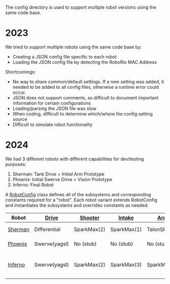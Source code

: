 The config directory is used to support multiple robot versions using the same code base.

# 2023
We tried to support multiple robots using the same code base by:
   * Creating a JSON config file specific to each robot
   * Loading the JSON config file by detecting the RoboRio MAC Address

Shortcomings:
   * No way to share common/default settings. If a new setting was added, it needed to be added to all config files, otherwise a runtime error could occur.
   * JSON does not support comments, so difficult to document important information for certain configurations
   * Loading/parsing the JSON file was slow
   * When coding, difficult to determine which/where the config setting source
   * Difficult to simulate robot functionality

# 2024
We had 3 different robots with different capabilities for dev/testing purposes:

1. Sherman: Tank Drive + Initial Arm Prototype
2. Phoenix: Initial Swerve Drive + Vision Prototype
3. Inferno: Final Robot

A [RobotConfig](RobotConfig.java) class defines all of the subsystems and corresponding constants required for a "robot". Each robot variant extends RobotConfig and instantiates the subsystems and overrides constants as needed. 

| Robot | [Drive](../subsystems/drive/) | [Shooter](../subsystems/shooter/) | [Intake](../subsystems/intake/) | [Arm](../subsystems/arm/) | [Auto](../../../../deploy/pathplanner/) | [Climber](../subsystems/climber/) | [Vision](../subsystems/vision/) | [LED](../subsystems/led/) |
| --- | --- | --- | --- | --- | --- | --- | --- | --- | 
| [Sherman](RobotConfigSherman.java) | Differential | SparkMax(2) | SparkMax(1) | TalonSRX(3) | No (stub) | No (stub) | No (stub) | No (stub) | No (stub) |
| [Phoenix](RobotConfigPhoenix.java) | Swerve(yagsl) | No (stub) | No (stub) | No (stub) | Yes | No (stub) | Shooter | No (stub) |
| [Inferno](RobotConfigInferno.java) | Swerve(yagsl) | SparkMax(2) | SparkMax(3) | SparkMax(4) | Yes | SparkMax(7) SparkMax(6) | Shooter Intake Right Left | Yes |


